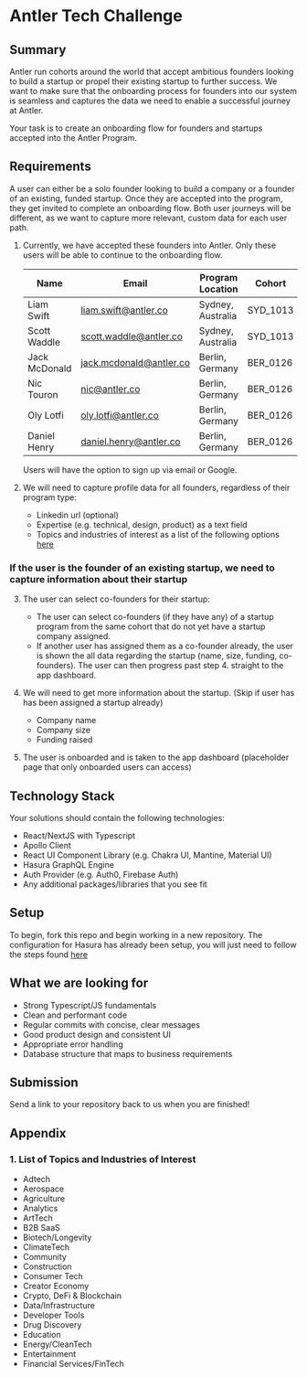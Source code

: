 # Antler Tech Challenge

## Summary

Antler run cohorts around the world that accept ambitious founders looking to build a startup or propel their existing startup to further success. We want to make sure that the onboarding process for founders into our system is seamless and captures the data we need to enable a successful journey at Antler.

Your task is to create an onboarding flow for founders and startups accepted into the Antler Program.

## Requirements

A user can either be a solo founder looking to build a company or a founder of an existing, funded startup. Once they are accepted into the program, they get invited to complete an onboarding flow. Both user journeys will be different, as we want to capture more relevant, custom data for each user path.

1. Currently, we have accepted these founders into Antler. Only these users will be able to continue to the onboarding flow.

   | Name          | Email                   | Program Location  | Cohort   | Program Type |
   | ------------- | ----------------------- | ----------------- | -------- | ------------ |
   | Liam Swift    | liam.swift@antler.co    | Sydney, Australia | SYD_1013 | Founder      |
   | Scott Waddle  | scott.waddle@antler.co  | Sydney, Australia | SYD_1013 | Founder      |
   | Jack McDonald | jack.mcdonald@antler.co | Berlin, Germany   | BER_0126 | Startup      |
   | Nic Touron    | nic@antler.co           | Berlin, Germany   | BER_0126 | Startup      |
   | Oly Lotfi     | oly.lotfi@antler.co     | Berlin, Germany   | BER_0126 | Startup      |
   | Daniel Henry  | daniel.henry@antler.co  | Berlin, Germany   | BER_0126 | Startup      |

   Users will have the option to sign up via email or Google.

2. We will need to capture profile data for all founders, regardless of their program type:

   - Linkedin url (optional)
   - Expertise (e.g. technical, design, product) as a text field
   - Topics and industries of interest as a list of the following options [here](#1-list-of-topics-and-industries-of-interest)

### If the user is the founder of an existing startup, we need to capture information about their startup

3. The user can select co-founders for their startup:

   - The user can select co-founders (if they have any) of a startup program from the same cohort that do not yet have a startup company assigned.
   - If another user has assigned them as a co-founder already, the user is shown the all data regarding the startup (name, size, funding, co-founders). The user can then progress past step 4. straight to the app dashboard.

4. We will need to get more information about the startup. (Skip if user has has been assigned a startup already)

   - Company name
   - Company size
   - Funding raised

5. The user is onboarded and is taken to the app dashboard (placeholder page that only onboarded users can access)

## Technology Stack

Your solutions should contain the following technologies:

- React/NextJS with Typescript
- Apollo Client
- React UI Component Library (e.g. Chakra UI, Mantine, Material UI)
- Hasura GraphQL Engine
- Auth Provider (e.g. Auth0, Firebase Auth)
- Any additional packages/libraries that you see fit

## Setup

To begin, fork this repo and begin working in a new repository. The configuration for Hasura has already been setup, you will just need to follow the steps found [here](./hasura/README.md)

## What we are looking for

- Strong Typescript/JS fundamentals
- Clean and performant code
- Regular commits with concise, clear messages
- Good product design and consistent UI
- Appropriate error handling
- Database structure that maps to business requirements

## Submission

Send a link to your repository back to us when you are finished!

## Appendix

### 1. List of Topics and Industries of Interest

- Adtech
- Aerospace
- Agriculture
- Analytics
- ArtTech
- B2B SaaS
- Biotech/Longevity
- ClimateTech
- Community
- Construction
- Consumer Tech
- Creator Economy
- Crypto, DeFi & Blockchain
- Data/Infrastructure
- Developer Tools
- Drug Discovery
- Education
- Energy/CleanTech
- Entertainment
- Financial Services/FinTech

